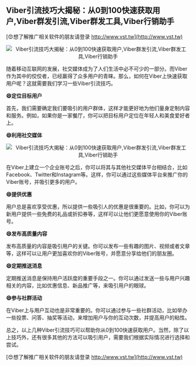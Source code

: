 ## **Viber引流技巧大揭秘：从0到100快速获取用户,Viber群发引流,Viber群发工具,Viber行销助手**

[😍想了解推广相关软件的朋友请登录 http://www.vst.tw](http://www.vst.tw)

 <center><img src="https://vst.tw/MP4/tuiguang/png/2.png" alt="Viber引流技巧大揭秘：从0到100快速获取用户,Viber群发引流,Viber群发工具,Viber行销助手"></center>

随着移动互联网的发展，社交媒体成为了人们生活中必不可少的一部分。而Viber作为其中的佼佼者，已经赢得了众多用户的青睐。那么，如何在Viber上快速获取用户呢？这就需要我们学习一些Viber引流技巧。

**😄定位目标用户**

首先，我们需要确定我们要吸引的用户群体，这样才能更好地为他们量身定制内容和服务。例如，如果你是一家餐厅，你可以把目标用户定位在年轻人和美食爱好者上。

**😄利用社交媒体**

 <center><img src="https://vst.tw/MP4/tuiguang/png/3.png" alt="Viber引流技巧大揭秘：从0到100快速获取用户,Viber群发引流,Viber群发工具,Viber行销助手"></center>

在Viber上建立一个企业账号之后，你可以将其与其他社交媒体平台相结合，比如Facebook、Twitter和Instagram等。这样，你可以通过这些媒体平台来推广你的Viber账号，并吸引更多的用户。

**😄提供优惠**

用户总是喜欢享受优惠，所以提供一些吸引人的优惠是很重要的。比如，你可以为新用户提供一些免费的礼品或折扣券等，这样可以让他们更愿意使用你的Viber账号。

**😄发布高质量内容**

发布高质量的内容是吸引用户的关键。你可以发布一些有趣的图片、视频或者文章等，这样可以让用户更加喜欢你的Viber账号，并愿意分享给他们的朋友圈。

**😄定期推送消息**

定期推送消息是保持用户活跃度的重要手段之一。你可以通过发送一些与用户兴趣相关的内容，比如优惠信息、新品推广等，来吸引用户的眼球。

**😄参与社群活动**

在Viber上与用户互动也是非常重要的。你可以通过参与一些社群活动，比如举办一些投票、问答、抽奖等活动，来增加用户与你的互动次数，并提高用户的粘性。

总之，以上几种Viber引流技巧可以帮助你从0到100快速获取用户。当然，除了以上技巧外，还有很多其他的方法可以吸引用户，需要我们根据实际情况进行选择和尝试。

[😍想了解推广相关软件的朋友请登录 http://www.vst.tw](http://www.vst.tw)



